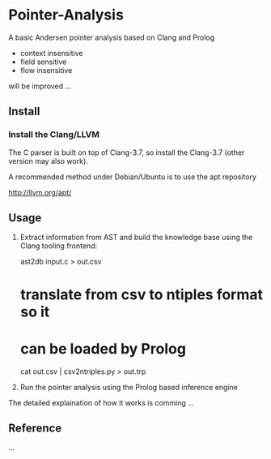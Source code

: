 # Pointer-Analysis

A basic Andersen pointer analysis based on Clang and Prolog

+ context insensitive 
+ field sensitive 
+ flow insensitive 

will be improved ...

## Install

### Install the Clang/LLVM 

The C parser is built on top of Clang-3.7, so install the Clang-3.7 
(other version may also work).

A recommended method under Debian/Ubuntu is to use the apt repository

http://llvm.org/apt/


## Usage

1. Extract information from AST and build the knowledge base using the
Clang tooling frontend:

    ast2db input.c > out.csv
    # translate from csv to ntiples format so it 
    # can be loaded by Prolog
    cat out.csv | csv2ntriples.py > out.trp


2. Run the pointer analysis using the Prolog based inference engine

The detailed explaination of how it works is comming ...


## Reference

...







